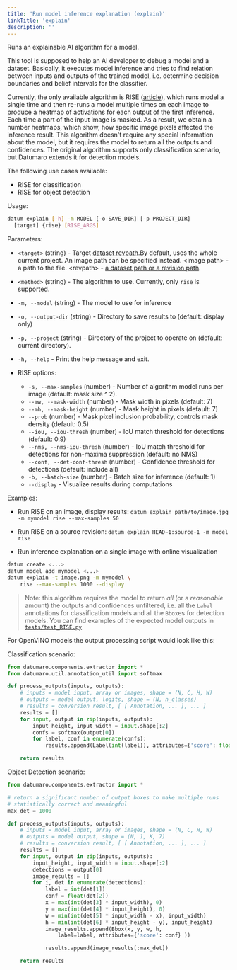 ```yaml
---
title: 'Run model inference explanation (explain)'
linkTitle: 'explain'
description: ''
---
```


Runs an explainable AI algorithm for a model.

This tool is supposed to help an AI developer to debug a model and a dataset.
Basically, it executes model inference and tries to find relation between
inputs and outputs of the trained model, i.e. determine decision boundaries
and belief intervals for the classifier.

Currently, the only available algorithm is RISE ([article](https://arxiv.org/pdf/1806.07421.pdf)),
which runs model a single time and then re-runs a model multiple times on
each image to produce a heatmap of activations for each output of the
first inference. Each time a part of the input image is masked. As a result,
we obtain a number heatmaps, which show, how specific image pixels affected
the inference result. This algorithm doesn't require any special information
about the model, but it requires the model to return all the outputs and
confidences. The original algorithm supports only classification scenario,
but Datumaro extends it for detection models.

The following use cases available:
- RISE for classification
- RISE for object detection

Usage:

``` bash
datum explain [-h] -m MODEL [-o SAVE_DIR] [-p PROJECT_DIR]
  [target] {rise} [RISE_ARGS]
```

Parameters:
- `<target>` (string) - Target
  [dataset revpath](/docs/user-manual/how_to_use_datumaro/#revpath).By default,
  uses the whole current project. An image path can be specified instead.
  \<image path\> - a path to the file.
  \<revpath\> - [a dataset path or a revision path](/docs/user-manual/how_to_use_datumaro/#revpath).
- `<method>` (string) - The algorithm to use. Currently, only `rise`
  is supported.
- `-m, --model` (string) - The model to use for inference
- `-o, --output-dir` (string) - Directory to save results to
  (default: display only)
- `-p, --project` (string) - Directory of the project to operate on
  (default: current directory).
- `-h, --help` - Print the help message and exit.

- RISE options:
  - `-s, --max-samples` (number) - Number of algorithm model runs per image
    (default: mask size ^ 2).
  - `--mw, --mask-width` (number) - Mask width in pixels (default: 7)
  - `--mh, --mask-height` (number) - Mask height in pixels (default: 7)
  - `--prob` (number) - Mask pixel inclusion probability, controls
    mask density (default: 0.5)
  - `--iou, --iou-thresh` (number) - IoU match threshold for detections
    (default: 0.9)
  - `--nms, --nms-iou-thresh` (number) - IoU match threshold for detections
    for non-maxima suppression (default: no NMS)
  - `--conf, --det-conf-thresh` (number) - Confidence threshold for
    detections (default: include all)
  - `-b, --batch-size` (number) - Batch size for inference (default: 1)
  - `--display` - Visualize results during computations


Examples:
- Run RISE on an image, display results:
`datum explain path/to/image.jpg -m mymodel rise --max-samples 50`

- Run RISE on a source revision:
`datum explain HEAD~1:source-1 -m model rise`

- Run inference explanation on a single image with online visualization

``` bash
datum create <...>
datum model add mymodel <...>
datum explain -t image.png -m mymodel \
    rise --max-samples 1000 --display
```

> Note: this algorithm requires the model to return
> _all_ (or a _reasonable_ amount) the outputs and confidences unfiltered,
> i.e. all the `Label` annotations for classification models and
> all the `Bbox`es for detection models.
> You can find examples of the expected model outputs in [`tests/test_RISE.py`](https://github.com/openvinotoolkit/datumaro/tree/develop/tests/test_RISE.py)

For OpenVINO models the output processing script would look like this:

Classification scenario:

``` python
from datumaro.components.extractor import *
from datumaro.util.annotation_util import softmax

def process_outputs(inputs, outputs):
    # inputs = model input, array or images, shape = (N, C, H, W)
    # outputs = model output, logits, shape = (N, n_classes)
    # results = conversion result, [ [ Annotation, ... ], ... ]
    results = []
    for input, output in zip(inputs, outputs):
        input_height, input_width = input.shape[:2]
        confs = softmax(output[0])
        for label, conf in enumerate(confs):
            results.append(Label(int(label)), attributes={'score': float(conf)})

    return results
```


Object Detection scenario:

``` python
from datumaro.components.extractor import *

# return a significant number of output boxes to make multiple runs
# statistically correct and meaningful
max_det = 1000

def process_outputs(inputs, outputs):
    # inputs = model input, array or images, shape = (N, C, H, W)
    # outputs = model output, shape = (N, 1, K, 7)
    # results = conversion result, [ [ Annotation, ... ], ... ]
    results = []
    for input, output in zip(inputs, outputs):
        input_height, input_width = input.shape[:2]
        detections = output[0]
        image_results = []
        for i, det in enumerate(detections):
            label = int(det[1])
            conf = float(det[2])
            x = max(int(det[3] * input_width), 0)
            y = max(int(det[4] * input_height), 0)
            w = min(int(det[5] * input_width - x), input_width)
            h = min(int(det[6] * input_height - y), input_height)
            image_results.append(Bbox(x, y, w, h,
                label=label, attributes={'score': conf} ))

            results.append(image_results[:max_det])

    return results
```
